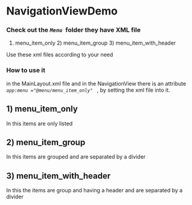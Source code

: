 # NavigationViewDemo

### Check out the <code><i>Menu </i></code>folder they have XML file
  1) menu_item_only              2) menu_item_group     3) menu_item_with_header
  
  Use these xml files according to your need 
  
  ### How to use it
  in the MainLayout.xml file and in the NavigationView  there is an attribute <code> <i> app:menu  ="@menu/menu_item_only" </i></code> , by setting the xml file into it.
  


## 1) menu_item_only
In this items are only listed

## 2) menu_item_group 
In this items are grouped and are separated by a divider

## 3) menu_item_with_header
In this the items are group and having a header and are separated by a divider
